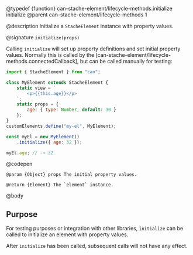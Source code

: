 @typedef {function} can-stache-element/lifecycle-methods.initialize initialize
@parent can-stache-element/lifecycle-methods 1

@description Initialize a `StacheElement` instance with property values.

@signature `initialize(props)`

  Calling `initialize` will set up property definitions and set initial property values. Normally this is called by the [can-stache-element/lifecycle-methods.connectedCallback], but can be called manually for testing:

  ```js
  import { StacheElement } from "can";

  class MyElement extends StacheElement {
	  static view = `
		  <p>{{this.age}}</p>
	  `;
	  static props = {
		  age: { type: Number, default: 30 }
	  };
  }
  customElements.define("my-el", MyElement);

  const myEl = new MyElement()
	  .initialize({ age: 32 });

  myEl.age; // -> 32
  ```
  @codepen

	@param {Object} props The initial property values.

	@return {Element} The `element` instance.

@body

## Purpose

For testing purposes or integration with other libraries, `initialize` can be called to initialize an element with property values.

After `initialize` has been called, subsequent calls will not have any effect.
